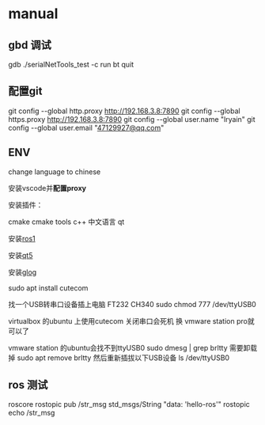 # manual

## gbd 调试

gdb ./serialNetTools_test
-c
run
bt
quit

## 配置git

git config --global http.proxy http://192.168.3.8:7890
git config --global https.proxy http://192.168.3.8:7890
git config --global user.name "lryain"
git config --global user.email "47129927@qq.com"

## ENV

change language to chinese

安装vscode并**配置proxy**

安装插件：

cmake cmake tools c++ 中文语言 qt

安装[ros1](/doc/ros1.md)

安装[qt5](/doc/qt.md)

安装[glog](/doc/glog.md)

sudo apt install cutecom

找一个USB转串口设备插上电脑 FT232 CH340
sudo chmod 777 /dev/ttyUSB0

virtualbox 的ubuntu 上使用cutecom 关闭串口会死机
换 vmware station pro就可以了

vmware station 的ubuntu会找不到ttyUSB0
sudo dmesg | grep brltty
需要卸载掉
sudo apt remove brltty
然后重新插拔以下USB设备
ls /dev/ttyUSB0

## ros 测试

roscore
rostopic pub /str_msg std_msgs/String "data: 'hello-ros'"
rostopic echo /str_msg


